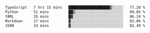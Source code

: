 <!--START_SECTION:waka-->

```txt
TypeScript   7 hrs 15 mins   ███████████████████▒░░░░░   77.20 %
Python       51 mins         ██▒░░░░░░░░░░░░░░░░░░░░░░   09.05 %
YAML         35 mins         █▓░░░░░░░░░░░░░░░░░░░░░░░   06.24 %
Markdown     17 mins         ▓░░░░░░░░░░░░░░░░░░░░░░░░   03.06 %
JSON         14 mins         ▓░░░░░░░░░░░░░░░░░░░░░░░░   02.49 %
```

<!--END_SECTION:waka-->
